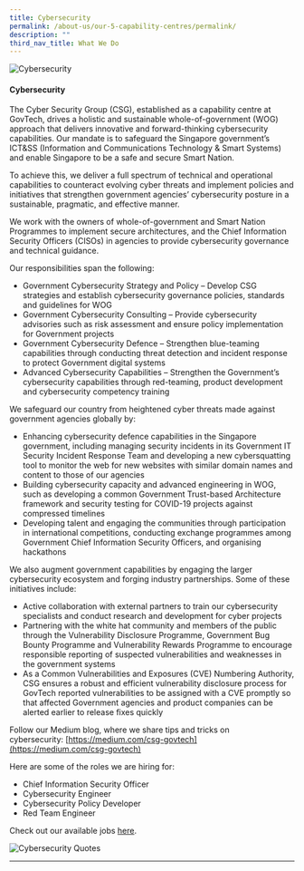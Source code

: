 ```yaml
---
title: Cybersecurity
permalink: /about-us/our-5-capability-centres/permalink/
description: ""
third_nav_title: What We Do
---
```

![Cybersecurity](https://d33wubrfki0l68.cloudfront.net/1b0c2dd638fb3810ddf855e9750136b43595ded3/3cb6f/images/capcentre-csg-banner.jpg)

#### **Cybersecurity**

The Cyber Security Group (CSG), established as a capability centre at GovTech, drives a holistic and sustainable whole-of-government (WOG) approach that delivers innovative and forward-thinking cybersecurity capabilities. Our mandate is to safeguard the Singapore government’s ICT&SS (Information and Communications Technology & Smart Systems) and enable Singapore to be a safe and secure Smart Nation.

To achieve this, we deliver a full spectrum of technical and operational capabilities to counteract evolving cyber threats and implement policies and initiatives that strengthen government agencies’ cybersecurity posture in a sustainable, pragmatic, and effective manner.

We work with the owners of whole-of-government and Smart Nation Programmes to implement secure architectures, and the Chief Information Security Officers (CISOs) in agencies to provide cybersecurity governance and technical guidance.

Our responsibilities span the following:

*   Government Cybersecurity Strategy and Policy – Develop CSG strategies and establish cybersecurity governance policies, standards and guidelines for WOG
*   Government Cybersecurity Consulting – Provide cybersecurity advisories such as risk assessment and ensure policy implementation for Government projects
*   Government Cybersecurity Defence – Strengthen blue-teaming capabilities through conducting threat detection and incident response to protect Government digital systems
*   Advanced Cybersecurity Capabilities – Strengthen the Government’s cybersecurity capabilities through red-teaming, product development and cybersecurity competency training

We safeguard our country from heightened cyber threats made against government agencies globally by:

*   Enhancing cybersecurity defence capabilities in the Singapore government, including managing security incidents in its Government IT Security Incident Response Team and developing a new cybersquatting tool to monitor the web for new websites with similar domain names and content to those of our agencies
*   Building cybersecurity capacity and advanced engineering in WOG, such as developing a common Government Trust-based Architecture framework and security testing for COVID-19 projects against compressed timelines
*   Developing talent and engaging the communities through participation in international competitions, conducting exchange programmes among Government Chief Information Security Officers, and organising hackathons

We also augment government capabilities by engaging the larger cybersecurity ecosystem and forging industry partnerships. Some of these initiatives include:

*   Active collaboration with external partners to train our cybersecurity specialists and conduct research and development for cyber projects
*   Partnering with the white hat community and members of the public through the Vulnerability Disclosure Programme, Government Bug Bounty Programme and Vulnerability Rewards Programme to encourage responsible reporting of suspected vulnerabilities and weaknesses in the government systems
*   As a Common Vulnerabilities and Exposures (CVE) Numbering Authority, CSG ensures a robust and efficient vulnerability disclosure process for GovTech reported vulnerabilities to be assigned with a CVE promptly so that affected Government agencies and product companies can be alerted earlier to release fixes quickly

Follow our Medium blog, where we share tips and tricks on cybersecurity: [https://medium.com/csg-govtech](https://medium.com/csg-govtech)

Here are some of the roles we are hiring for:

*   Chief Information Security Officer
*   Cybersecurity Engineer
*   Cybersecurity Policy Developer
*   Red Team Engineer

Check out our available jobs [here](https://sggovterp.wd102.myworkdayjobs.com/PublicServiceCareers/0/refreshFacet/318c8bb6f553100021d223d9780d30be).

![Cybersecurity Quotes](https://d33wubrfki0l68.cloudfront.net/3dc270be22c6a7c6ef21ebd5b8dc42939fea98a7/df3aa/images/capcentre-csg-quotes.png)

* * *